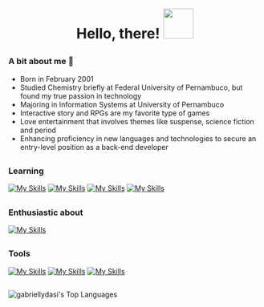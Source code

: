  # <p align="center">Hello, there! <img src="https://media.giphy.com/media/tz5QcabrftEFa/giphy.gif" width="60"> </p>
 
### A bit about me 🌼
- Born in February 2001
- Studied Chemistry briefly at Federal University of Pernambuco, but found my true passion in technology
- Majoring in Information Systems at University of Pernambuco
- Interactive story and RPGs are my favorite type of games
- Love entertainment that involves themes like suspense, science fiction and period
- Enhancing proficiency in new languages and technologies to secure an entry-level position as a back-end developer

## 

### Learning
[![My Skills](https://skillicons.dev/icons?i=java)](https://skillicons.dev)
[![My Skills](https://skillicons.dev/icons?i=javascript)](https://skillicons.dev)
[![My Skills](https://skillicons.dev/icons?i=html)](https://skillicons.dev)
[![My Skills](https://skillicons.dev/icons?i=css)](https://skillicons.dev)

## 

### Enthusiastic about
[![My Skills](https://skillicons.dev/icons?i=c)](https://skillicons.dev)

## 

### Tools 
[![My Skills](https://skillicons.dev/icons?i=git)](https://skillicons.dev)
[![My Skills](https://skillicons.dev/icons?i=github)](https://skillicons.dev)
[![My Skills](https://skillicons.dev/icons?i=vscode)](https://skillicons.dev)

##

![gabriellydasi's Top Languages](https://github-readme-stats.vercel.app/api/top-langs/?username=gabriellydasi&theme=dark&show_icons=true&hide_border=true&layout=compact)

 
